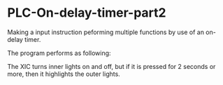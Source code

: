 # PLC-On-delay-timer-part2
Making a input instruction peforming multiple functions by use of an on-delay timer.

The program performs as following:

The XIC turns inner lights on and off, but if it is pressed for 2 seconds or more, then it highlights the outer lights.
